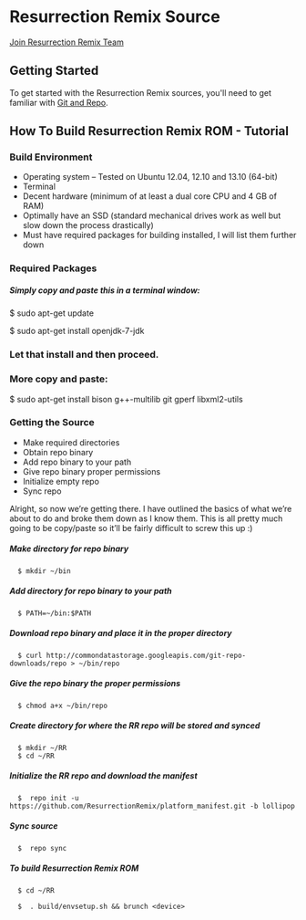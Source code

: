 Resurrection Remix Source
===================


[Join Resurrection Remix Team](http://www.resurrectionremix.com)

Getting Started
---------------
To get started with the Resurrection Remix sources, you'll need to get
familiar with [Git and Repo](http://source.android.com/source/version-control.html).

How To Build Resurrection Remix ROM - Tutorial
--------

### Build Environment

- Operating system – Tested on Ubuntu 12.04, 12.10 and 13.10 (64-bit)
- Terminal
- Decent hardware (minimum of at least a dual core CPU and 4 GB of RAM)
- Optimally have an SSD (standard mechanical drives work as well but slow down the process drastically)
- Must have required packages for building installed, I will list them further down

### Required Packages
##### Simply copy and paste this in a terminal window:

 $ sudo apt-get update

 $ sudo apt-get install openjdk-7-jdk

### Let that install and then proceed.

### More copy and paste:

  $ sudo apt-get install bison g++-multilib git gperf libxml2-utils

### Getting the Source
- Make required directories
- Obtain repo binary
- Add repo binary to your path
- Give repo binary proper permissions
- Initialize empty repo
- Sync repo

Alright, so now we’re getting there. I have outlined the basics of what we’re about to do and broke them down as I know them. This is all pretty much going to be copy/paste so it’ll be fairly difficult to screw this up :)

##### Make directory for repo binary

      $ mkdir ~/bin

##### Add directory for repo binary to your path

      $ PATH=~/bin:$PATH

##### Download repo binary and place it in the proper directory

      $ curl http://commondatastorage.googleapis.com/git-repo-downloads/repo > ~/bin/repo

##### Give the repo binary the proper permissions

      $ chmod a+x ~/bin/repo

##### Create directory for where the RR repo will be stored and synced

      $ mkdir ~/RR
      $ cd ~/RR

##### Initialize the RR repo and download the manifest

      $  repo init -u https://github.com/ResurrectionRemix/platform_manifest.git -b lollipop

##### Sync source

      $  repo sync

##### To build Resurrection Remix ROM

      $ cd ~/RR

      $  . build/envsetup.sh && brunch <device>
